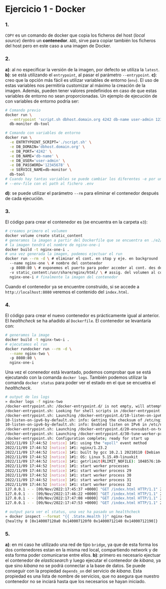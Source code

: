 # Ejercicio 1 - Docker

### 1.

`COPY` es un comando de docker que copia los ficheros del host (_local source_)
dentro un **contenedor**. `ADD`, sirve para copiar también los ficheros del host
pero en este caso a una imagen de Docker.

### 2.

**a)**: al no especificar la versión de la imagen, por defecto se utiliza la
`latest`.  
**b)**: se está utilizando el `entrypoint`, al pasar el parámetro
`--entrypoint`.
**c)**: creo que la opción más fácil es utilizar variables de entorno (`env`).
El uso de estas variables nos permitiría customizar al máximo la creación de la
imagen. Además, pueden tener valores predefinidos en caso de que estas variables
de entorno no sean proporcionadas. Un ejemplo de ejecución de con variables de
entorno podría ser:

```sh
# Comando previo
docker run \
  --entrypoint 'script.sh dbhost.domain.org 4242 db-name user-admin 12345678' \
  db-monitor db-tool

# Comando con variables de entorno
docker run \
  -e ENTRTYPOINT_SCRIPT='./script.sh' \
  -e DB_DOMAIN='dbhost.domain.org' \
  -e DB_PORT='4242' \
  -e DB_NAME='db-name' \
  -e DB_USER='user-admin' \
  -e DB_PASSWORD='12345678' \
  -e SERVICE_NAME=db-monitor \
  db-tool
# Cuando hay tantas variables se puede cambiar los diferentes -e por un
# --env-file con el path al fichero .env
```

**d)**: se puede utilizar el parámetro `--rm` para eliminar el contenedor
después de cada ejecución.

### 3.

El código para crear el contenedor es (se encuentra en la carpeta `e3`):

```sh
# creamos primero el volumen
docker volume create static_content
# generamos la imagen a partir del Dockerfile que se encuentra en ./e2/Dockerfile
# la imagen tendrá el nombre de nginx-one-i
docker build -t nginx-one-i .
# una vez generada la imagen, podemos ejectuar el run
docker run --rm -d \ # eliminar el cont. en stop y eje. en background
  --name nginx-one \ # nombre del contenedor
  -p 8080:80 \ # exponemos el puerto para poder acceder al cont. des del host
  -v static_content:/usr/share/nginx/html/ \ # assig. del volumen al contenedor
  nginx-one-i # finalmente la imagen del contenedor
``` 

Cuando el contenedor ya se encuentre construido, si se accede a
`http://localhost:8080` veremos el contenido del `index.html`.

### 4.

El código para crear el nuevo contenedor es prácticamente igual al anterior. El
_healthcheck_ se ha añadido al `Dockerfile`. El contenedor se levantaría con:

```sh
# generamos la image
docker build -t nginx-two-i .
# ejecutamos el run
docker rundocker run --rm -d \
  --name nginx-two \ 
  -p 8080:80 \ 
  nginx-one-i 
```

Una vez el conenedor está levantado, podemos comprobar que se está ejecutando
con la comanda `docker logs`. También podemos utilizar la comanda `docker
status` para poder ver el estado en el que se encuetra el _healthcheck_.

```sh
# output de los logs
» docker logs -f nginx-two
/docker-entrypoint.sh: /docker-entrypoint.d/ is not empty, will attempt to perform configuration
/docker-entrypoint.sh: Looking for shell scripts in /docker-entrypoint.d/
/docker-entrypoint.sh: Launching /docker-entrypoint.d/10-listen-on-ipv6-by-default.sh
10-listen-on-ipv6-by-default.sh: info: Getting the checksum of /etc/nginx/conf.d/default.conf
10-listen-on-ipv6-by-default.sh: info: Enabled listen on IPv6 in /etc/nginx/conf.d/default.conf
/docker-entrypoint.sh: Launching /docker-entrypoint.d/20-envsubst-on-templates.sh
/docker-entrypoint.sh: Launching /docker-entrypoint.d/30-tune-worker-processes.sh
/docker-entrypoint.sh: Configuration complete; ready for start up
2022/11/09 17:44:52 [notice] 1#1: using the "epoll" event method
2022/11/09 17:44:52 [notice] 1#1: nginx/1.23.2
2022/11/09 17:44:52 [notice] 1#1: built by gcc 10.2.1 20210110 (Debian 10.2.1-6) 
2022/11/09 17:44:52 [notice] 1#1: OS: Linux 5.15.49-linuxkit
2022/11/09 17:44:52 [notice] 1#1: getrlimit(RLIMIT_NOFILE): 1048576:1048576
2022/11/09 17:44:52 [notice] 1#1: start worker processes
2022/11/09 17:44:52 [notice] 1#1: start worker process 29
2022/11/09 17:44:52 [notice] 1#1: start worker process 30
2022/11/09 17:44:52 [notice] 1#1: start worker process 31
2022/11/09 17:44:52 [notice] 1#1: start worker process 32
127.0.0.1 - - [09/Nov/2022:17:45:37 +0000] "GET /index.html HTTP/1.1" 200 133 "-" "curl/7.74.0" "-"
127.0.0.1 - - [09/Nov/2022:17:46:22 +0000] "GET /index.html HTTP/1.1" 200 133 "-" "curl/7.74.0" "-"
127.0.0.1 - - [09/Nov/2022:17:47:08 +0000] "GET /index.html HTTP/1.1" 200 133 "-" "curl/7.74.0" "-"
127.0.0.1 - - [09/Nov/2022:17:47:53 +0000] "GET /index.html HTTP/1.1" 200 133 "-" "curl/7.74.0" "-"

# output para ver el status, una vez ha pasado un healthcheck
» docker inspect --format "{{ .State.Health }}" nginx-two
{healthy 0 [0x140007120a0 0x140007120f0 0x14000712140 0x14000712190]}
```

### 5.

**a)**: en mi caso he utilizado una red de tipo `bridge`, ya que de esta forma
los dos contenedores estan en la misma red local, compartiendo network y de esta
forma poder comunicarse entre ellos.
**b)**: primero es necesario ejectuar el contenedor de _elasticsearch_ y luego
ejecutar el contenedor de _kibana_, ya que sino _kibana_ no se podrá connectar a
la base de datos. Se puede conseguir con la propiedad `depends_on` del servicio
de _kibana_. Esta propiedad es una lista de nombre de servicios, que no asegura
que nuestro contenedor no se inciará hasta que los necesarios se hayan iniciado.

